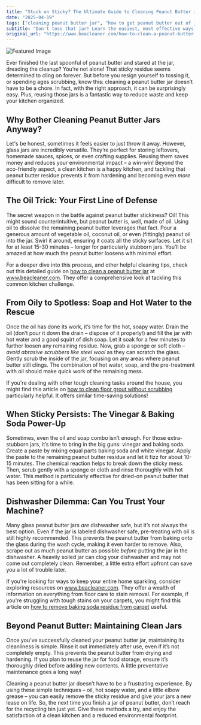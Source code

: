 ```yaml
---
title: "Stuck on Sticky? The Ultimate Guide to Cleaning Peanut Butter Jars (and Reusing Them!)"
date: "2025-04-19"
tags: ["cleaning peanut butter jar", "how to get peanut butter out of jar", "reusing peanut butter jars", "easy peanut butter jar cleaning", "natural way to clean peanut butter jar"]
subtitle: "Don't toss that jar! Learn the easiest, most effective ways to remove peanut butter residue and give your glass containers a second life."
original_url: "https://www.beacleaner.com/how-to-clean-a-peanut-butter-jar"
---
```




![Featured Image](https://res.cloudinary.com/dnm0udlvz/image/upload/v1745046366/article_image_6_nqi8d2.jpg)

Ever finished the last spoonful of peanut butter and stared at the jar, dreading the cleanup? You’re not alone! That sticky residue seems determined to cling on forever. But before you resign yourself to tossing it, or spending ages scrubbing, know this: cleaning a peanut butter jar doesn’t have to be a chore. In fact, with the right approach, it can be surprisingly easy. Plus, reusing those jars is a fantastic way to reduce waste and keep your kitchen organized. 

## Why Bother Cleaning Peanut Butter Jars Anyway?

Let's be honest, sometimes it feels easier to just throw it away. However, glass jars are incredibly versatile. They’re perfect for storing leftovers, homemade sauces, spices, or even crafting supplies. Reusing them saves money and reduces your environmental impact – a win-win! Beyond the eco-friendly aspect, a clean kitchen is a happy kitchen, and tackling that peanut butter residue prevents it from hardening and becoming even *more* difficult to remove later. 

## The Oil Trick: Your First Line of Defense

The secret weapon in the battle against peanut butter stickiness? Oil! This might sound counterintuitive, but peanut butter is, well, made of oil. Using oil to dissolve the remaining peanut butter leverages that fact. Pour a generous amount of vegetable oil, coconut oil, or even (fittingly) peanut oil into the jar. Swirl it around, ensuring it coats all the sticky surfaces. Let it sit for at least 15-30 minutes – longer for particularly stubborn jars. You’ll be amazed at how much the peanut butter loosens with minimal effort. 

For a deeper dive into this process, and other helpful cleaning tips, check out this detailed guide on [how to clean a peanut butter jar](https://www.beacleaner.com/how-to-clean-a-peanut-butter-jar) at www.beacleaner.com. They offer a comprehensive look at tackling this common kitchen challenge.

## From Oily to Spotless: Soap and Hot Water to the Rescue

Once the oil has done its work, it’s time for the hot, soapy water. Drain the oil (don’t pour it down the drain – dispose of it properly!) and fill the jar with hot water and a good squirt of dish soap. Let it soak for a few minutes to further loosen any remaining residue. Now, grab a sponge or soft cloth – *avoid abrasive scrubbers like steel wool* as they can scratch the glass. Gently scrub the inside of the jar, focusing on any areas where peanut butter still clings. The combination of hot water, soap, and the pre-treatment with oil should make quick work of the remaining mess.

If you're dealing with other tough cleaning tasks around the house, you might find this article on [how to clean floor grout without scrubbing](https://beacleaner.com/how-to-clean-floor-grout-without-scrubbing/) particularly helpful. It offers similar time-saving solutions!

## When Sticky Persists: The Vinegar & Baking Soda Power-Up

Sometimes, even the oil and soap combo isn’t enough. For those extra-stubborn jars, it’s time to bring in the big guns: vinegar and baking soda. Create a paste by mixing equal parts baking soda and white vinegar. Apply the paste to the remaining peanut butter residue and let it fizz for about 10-15 minutes. The chemical reaction helps to break down the sticky mess. Then, scrub gently with a sponge or cloth and rinse thoroughly with hot water. This method is particularly effective for dried-on peanut butter that has been sitting for a while.

## Dishwasher Dilemma: Can You Trust Your Machine?

Many glass peanut butter jars *are* dishwasher safe, but it’s not always the best option. Even if the jar is labeled dishwasher safe, pre-treating with oil is still highly recommended. This prevents the peanut butter from baking onto the glass during the wash cycle, making it even harder to remove. Also, scrape out as much peanut butter as possible *before* putting the jar in the dishwasher. A heavily soiled jar can clog your dishwasher and may not come out completely clean. Remember, a little extra effort upfront can save you a lot of trouble later.

If you're looking for ways to keep your entire home sparkling, consider exploring resources on www.beacleaner.com. They offer a wealth of information on everything from floor care to stain removal. For example, if you're struggling with tough stains on your carpets, you might find this article on [how to remove baking soda residue from carpet](https://beacleaner.com/how-to-remove-baking-soda-residue-from-carpet/) useful.



## Beyond Peanut Butter: Maintaining Clean Jars

Once you’ve successfully cleaned your peanut butter jar, maintaining its cleanliness is simple. Rinse it out immediately after use, even if it’s not completely empty. This prevents the peanut butter from drying and hardening. If you plan to reuse the jar for food storage, ensure it’s thoroughly dried before adding new contents. A little preventative maintenance goes a long way!

Cleaning a peanut butter jar doesn’t have to be a frustrating experience. By using these simple techniques – oil, hot soapy water, and a little elbow grease – you can easily remove the sticky residue and give your jars a new lease on life. So, the next time you finish a jar of peanut butter, don’t reach for the recycling bin just yet. Give these methods a try, and enjoy the satisfaction of a clean kitchen and a reduced environmental footprint.